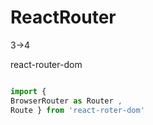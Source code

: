 # ReactRouter



3->4 

react-router-dom 

```javascript

import {
BrowserRouter as Router ,
Route } from 'react-roter-dom'


```

